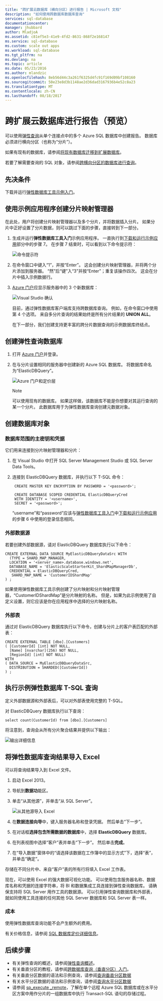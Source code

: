 ```yaml
---
title: "跨扩展云数据库（横向分区）进行报告 | Microsoft 文档"
description: "如何使用跨数据库数据库查询"
services: sql-database
documentationcenter: 
manager: jhubbard
author: MladjoA
ms.assetid: c81ef5e3-41e9-4fd2-8631-868f2e168147
ms.service: sql-database
ms.custom: scale out apps
ms.workload: sql-database
ms.tgt_pltfrm: na
ms.devlang: na
ms.topic: article
ms.date: 05/23/2016
ms.author: mlandzic
ms.openlocfilehash: 8eb56d44c3a261f6325d4fc91f169d09bf108160
ms.sourcegitcommit: 50e23e8d3b1148ae2d36dad3167936b4e52c8a23
ms.translationtype: MT
ms.contentlocale: zh-CN
ms.lasthandoff: 08/18/2017
---
```

# <a name="report-across-scaled-out-cloud-databases-preview"></a>跨扩展云数据库进行报告（预览）
可以使用[弹性查询](sql-database-elastic-query-overview.md)从单个连接点中的多个 Azure SQL 数据库中创建报告。 数据库必须进行横向分区（也称为“分片”）。

如果有现有的数据库，请参阅[将现有数据库迁移到扩展数据库](sql-database-elastic-convert-to-use-elastic-tools.md)。

若要了解需要查询的 SQL 对象，请参阅[跨横向分区的数据库进行查询](sql-database-elastic-query-horizontal-partitioning.md)。

## <a name="prerequisites"></a>先决条件
下载并运行[弹性数据库工具示例入门](sql-database-elastic-scale-get-started.md)。

## <a name="create-a-shard-map-manager-using-the-sample-app"></a>使用示例应用程序创建分片映射管理器
在此处，用户将创建分片映射管理器以及多个分片，并将数据插入分片。 如果分片中正好设置了分片数据，则可以跳过下面的步骤，直接转到下一部分。

1. 生成并运行**弹性数据库工具入门**示例应用程序。 一直执行到[下载和运行示例应用](sql-database-elastic-scale-get-started.md#download-and-run-the-sample-app)部分中的步骤 7。 在步骤 7 结束时，可以看到以下命令提示符：

    ![命令提示符][1]
2. 在命令窗口中键入“1”，并按“Enter”。 这会创建分片映射管理器，并将两个分片添加到服务器。 “然”后“键”入“3”并按“Enter”；重复该操作四次。 这会在分片中插入示例数据行。
3. [Azure 门户](https://portal.azure.com)应显示服务器中的 3 个新数据库：

   ![Visual Studio 确认][2]

   目前，通过弹性数据库客户端库支持跨数据库查询。 例如，在命令窗口中使用第 4 个选项。 来自多分片查询的结果始终是所有分片结果的 **UNION ALL**。

   在下一部分，我们创建支持更丰富的跨分片数据查询的示例数据库终结点。

## <a name="create-an-elastic-query-database"></a>创建弹性查询数据库
1. 打开 [Azure 门户](https://portal.azure.com)并登录。
2. 在与分片设置相同的服务器中创建新的 Azure SQL 数据库。 将数据库命名为“ElasticDBQuery”。

    ![Azure 门户和定价层][3]

    > [!NOTE]
    > 可以使用现有的数据库。 如果这样做，该数据库不能是你想要对其运行查询的某一个分片。 此数据库用于为弹性数据库查询创建元数据对象。
    >

## <a name="create-database-objects"></a>创建数据库对象
### <a name="database-scoped-master-key-and-credentials"></a>数据库范围的主密钥和凭据
它们用来连接到分片映射管理器和分片：

1. 在 Visual Studio 中打开 SQL Server Management Studio 或 SQL Server Data Tools。
2. 连接到 ElasticDBQuery 数据库，并执行以下 T-SQL 命令：

        CREATE MASTER KEY ENCRYPTION BY PASSWORD = '<password>';

        CREATE DATABASE SCOPED CREDENTIAL ElasticDBQueryCred
        WITH IDENTITY = '<username>',
        SECRET = '<password>';

    “username”和“password”应该与[弹性数据库工具入门](sql-database-elastic-scale-get-started.md)中[下载和运行示例应用](sql-database-elastic-scale-get-started.md#download-and-run-the-sample-app)的步骤 6 中使用的登录信息相同。

### <a name="external-data-sources"></a>外部数据源
若要创建外部数据源，请对 ElasticDBQuery 数据库执行以下命令：

    CREATE EXTERNAL DATA SOURCE MyElasticDBQueryDataSrc WITH
      (TYPE = SHARD_MAP_MANAGER,
      LOCATION = '<server_name>.database.windows.net',
      DATABASE_NAME = 'ElasticScaleStarterKit_ShardMapManagerDb',
      CREDENTIAL = ElasticDBQueryCred,
       SHARD_MAP_NAME = 'CustomerIDShardMap'
    ) ;

 如果使用弹性数据库工具示例创建了分片映射和分片映射管理器，“CustomerIDShardMap”是分片映射的名称。 但是，如果为此示例使用了自定义设置，则它应该是你在应用程序中选择的分片映射名称。

### <a name="external-tables"></a>外部表
通过对 ElasticDBQuery 数据库执行以下命令，创建与分片上的客户表匹配的外部表：

    CREATE EXTERNAL TABLE [dbo].[Customers]
    ( [CustomerId] [int] NOT NULL,
      [Name] [nvarchar](256) NOT NULL,
      [RegionId] [int] NOT NULL)
    WITH
    ( DATA_SOURCE = MyElasticDBQueryDataSrc,
      DISTRIBUTION = SHARDED([CustomerId])
    ) ;

## <a name="execute-a-sample-elastic-database-t-sql-query"></a>执行示例弹性数据库 T-SQL 查询
定义外部数据源和外部表后，可以对外部表使用完整的 T-SQL。

对 ElasticDBQuery 数据库执行以下查询：

    select count(CustomerId) from [dbo].[Customers]

将注意到，查询会从所有分片聚合结果并提供以下输出：

![输出详细信息][4]

## <a name="import-elastic-database-query-results-to-excel"></a>将弹性数据库查询结果导入 Excel
 可以将查询结果导入到 Excel 文件。

1. 启动 Excel 2013。
2. 导航到**数据功**能区。
3. 单击“从其他源”，并单击“从 SQL Server”。

   ![从其他源导入 Excel][5]
4. 在**数据连接向导**中，键入服务器名称和登录凭据。 然后单击“下一步”。
5. 在对话框**选择包含所需数据的数据库**中，选择 **ElasticDBQuery** 数据库。
6. 在列表视图中选择“客户”表并单击“下一步”。 然后单击**完成**。
7. 在“导入数据”窗体中的“请选择该数据在工作簿中的显示方式”下，选择“表”，并单击“确定”。

存储在不同分片中、来自“客户”表的所有行将填入 Excel 工作表。

现在，可以使用 Excel 的强大数据可视化功能。 可以使用包含服务器名称、数据库名称和凭据的连接字符串，将 BI 和数据集成工具连接到弹性查询数据库。 请确保支持将 SQL Server 用作工具的数据源。 可以引用弹性查询数据库和外部表，就如同使用工具连接的任何其他 SQL Server 数据库和 SQL Server 表一样。

### <a name="cost"></a>成本
使用弹性数据库查询功能不会产生额外的费用。

有关价格信息，请参阅 [SQL 数据库定价详细信息](https://azure.microsoft.com/pricing/details/sql-database/)。

## <a name="next-steps"></a>后续步骤

* 有关弹性查询的概述，请参阅[弹性查询概述](sql-database-elastic-query-overview.md)。
* 有关垂直分区的教程，请参阅[跨数据库查询（垂直分区）入门](sql-database-elastic-query-getting-started-vertical.md)。
* 有关垂直分区数据的语法和示例查询，请参阅[查询垂直分区数据](sql-database-elastic-query-vertical-partitioning.md)
* 有关水平分区数据的语法和示例查询，请参阅[查询水平分区数据](sql-database-elastic-query-horizontal-partitioning.md)
* 请参阅 [sp\_execute \_remote](https://msdn.microsoft.com/library/mt703714)，了解在单个远程 Azure SQL 数据库或在水平分区方案中用作分片的一组数据库中执行 Transact-SQL 语句的存储过程。


<!--Image references-->
[1]: ./media/sql-database-elastic-query-getting-started/cmd-prompt.png
[2]: ./media/sql-database-elastic-query-getting-started/portal.png
[3]: ./media/sql-database-elastic-query-getting-started/tiers.png
[4]: ./media/sql-database-elastic-query-getting-started/details.png
[5]: ./media/sql-database-elastic-query-getting-started/exel-sources.png
<!--anchors-->
